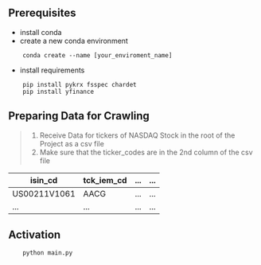 ## Prerequisites

* install conda
* create a new conda environment
```
    conda create --name [your_enviroment_name]
```

* install requirements
```
    pip install pykrx fsspec chardet
    pip install yfinance
```


## Preparing Data for Crawling

> 1. Receive Data for tickers of NASDAQ Stock in the root of the Project as a csv file <br>
> 2. Make sure that the ticker_codes are in the 2nd column of the csv file

|isin_cd|tck_iem_cd|...|...|
|---|---|---|---|
|US00211V1061|AACG|...|...|
|...|...|...|...|


## Activation

```
    python main.py
```

